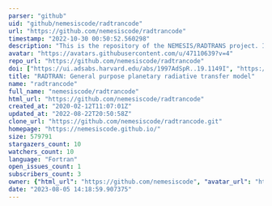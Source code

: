 ```yaml
---
parser: "github"
uid: "github/nemesiscode/radtrancode"
url: "https://github.com/nemesiscode/radtrancode"
timestamp: "2022-10-30 00:50:52.560298"
description: "This is the repository of the NEMESIS/RADTRANS project. It is described on the associated web page listed here."
avatar: "https://avatars.githubusercontent.com/u/47110639?v=4"
repo_url: "https://github.com/nemesiscode/radtrancode"
doi: ["https://ui.adsabs.harvard.edu/abs/1997AdSpR..19.1149I", "https://ui.adsabs.harvard.edu/abs/2022ascl.soft10008I/abstract"]
title: "RADTRAN: General purpose planetary radiative transfer model"
name: "radtrancode"
full_name: "nemesiscode/radtrancode"
html_url: "https://github.com/nemesiscode/radtrancode"
created_at: "2020-02-12T11:07:01Z"
updated_at: "2022-08-22T20:50:58Z"
clone_url: "https://github.com/nemesiscode/radtrancode.git"
homepage: "https://nemesiscode.github.io/"
size: 579791
stargazers_count: 10
watchers_count: 10
language: "Fortran"
open_issues_count: 1
subscribers_count: 3
owner: {"html_url": "https://github.com/nemesiscode", "avatar_url": "https://avatars.githubusercontent.com/u/47110639?v=4", "login": "nemesiscode", "type": "User"}
date: "2023-08-05 14:18:59.907375"
---
```

